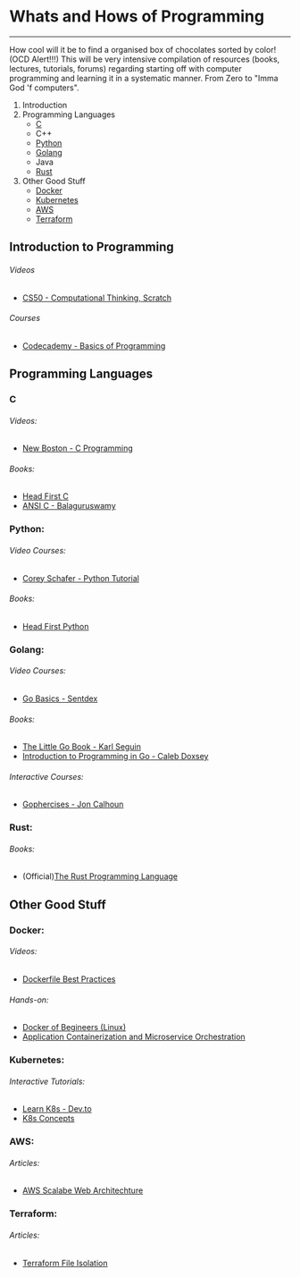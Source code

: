 # Whats and Hows of Programming
---
How cool will it be to find a organised box of chocolates sorted by color! (OCD Alert!!!)
This will be very intensive compilation of resources (books, lectures, tutorials, forums) regarding starting off with computer programming and learning it in a systematic manner. From Zero to "Imma God 'f computers".


1. Introduction
2. Programming Languages
   * [C](#C)
   * C++
   * [Python](#Python)
   * [Golang](#Golang)
   * Java
   * [Rust](#Rust)
3. Other Good Stuff
   * [Docker](#Docker)
   * [Kubernetes](#Kubernetes)
   * [AWS](#AWS)
   * [Terraform](#Terraform)

   
## Introduction to Programming

###### Videos
- [CS50 - Computational Thinking, Scratch](https://www.youtube.com/watch?v=5azaK2cBKGw)

###### Courses
- [Codecademy - Basics of Programming](https://www.codecademy.com/learn/learn-how-to-code)

## Programming Languages

### C
 
###### Videos:
- [New Boston - C Programming](https://www.youtube.com/playlist?list=PL6gx4Cwl9DGAKIXv8Yr6nhGJ9Vlcjyymq)
 
###### Books:
- [Head First C](books/c_programming_headfirst.pdf)
- [ANSI C - Balaguruswamy](books/ansi_c_balaguruswamy.pdf)
 
 
### Python:
 
###### Video Courses:
- [Corey Schafer - Python Tutorial](https://www.youtube.com/playlist?list=PL-osiE80TeTt2d9bfVyTiXJA-UTHn6WwU)

###### Books:
- [Head First Python](books/head_first_python.pdf)


### Golang:

###### Video Courses:
- [Go Basics - Sentdex](https://www.youtube.com/playlist?list=PLQVvvaa0QuDeF3hP0wQoSxpkqgRcgxMqX)

###### Books:
- [The Little Go Book - Karl Seguin](https://www.openmymind.net/The-Little-Go-Book/)
- [Introduction to Programming in Go - Caleb Doxsey](http://www.golang-book.com/)

###### Interactive Courses:
- [Gophercises - Jon Calhoun](https://gophercises.com/)


### Rust:

###### Books:
- (Official)[The Rust Programming Language](books/the_rust_lang.pdf)

## Other Good Stuff

### Docker:

###### Videos:
- [Dockerfile Best Practices](https://www.youtube.com/watch?v=JofsaZ3H1qM)

###### Hands-on:
- [Docker of Begineers (Linux)](https://training.play-with-docker.com/beginner-linux/)
- [Application Containerization and Microservice Orchestration](https://training.play-with-docker.com/microservice-orchestration/)

### Kubernetes:

###### Interactive Tutorials:
- [Learn K8s - Dev.to](https://dev.to/azure/kubernetes-from-the-beginning-part-i-4ifd)
- [K8s Concepts](https://kubernetes.io/docs/concepts/overview/what-is-kubernetes/)

### AWS:

###### Articles:
- [AWS Scalabe Web Architechture](https://www.airpair.com/aws/posts/building-a-scalable-web-app-on-amazon-web-services-p1)

### Terraform:

###### Articles:
- [Terraform File Isolation](https://charity.wtf/2016/03/30/terraform-vpc-and-why-you-want-a-tfstate-file-per-env/)
